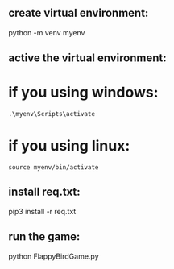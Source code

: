 ## create virtual environment:
python -m venv myenv

## active the virtual environment:
# if you using windows:
    .\myenv\Scripts\activate

# if you using linux:
    source myenv/bin/activate

## install req.txt:
pip3 install -r req.txt

## run the game:
python FlappyBirdGame.py
